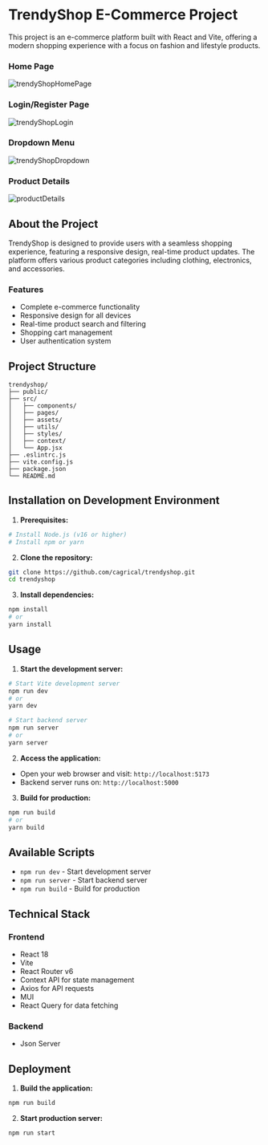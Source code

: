 # TrendyShop E-Commerce Project

This project is an e-commerce platform built with React and Vite, offering a modern shopping experience with a focus on fashion and lifestyle products.
### Home Page
![trendyShopHomePage](https://github.com/user-attachments/assets/a5bbe8c7-7af9-42ea-93e1-967f2dfe7b0f)

### Login/Register Page
![trendyShopLogin](https://github.com/user-attachments/assets/608132a2-4afc-4f75-b27b-6e452a2524a0)

### Dropdown Menu
![trendyShopDropdown](https://github.com/user-attachments/assets/49be0416-9b6c-4b14-b015-0bdd9be2a40f)

### Product Details
![productDetails](https://github.com/user-attachments/assets/29d369ab-ef6e-413f-9dbf-969ccf583220)

## About the Project

TrendyShop is designed to provide users with a seamless shopping experience, featuring a responsive design, real-time product updates. The platform offers various product categories including clothing, electronics, and accessories.

### Features

- Complete e-commerce functionality
- Responsive design for all devices
- Real-time product search and filtering
- Shopping cart management
- User authentication system


## Project Structure

```
trendyshop/
├── public/
├── src/
│   ├── components/
│   ├── pages/
│   ├── assets/
│   ├── utils/
│   ├── styles/
│   ├── context/
│   └── App.jsx
├── .eslintrc.js
├── vite.config.js
├── package.json
└── README.md
```

## Installation on Development Environment

1. **Prerequisites:**
```bash
# Install Node.js (v16 or higher)
# Install npm or yarn
```

2. **Clone the repository:**
```bash
git clone https://github.com/cagrical/trendyshop.git
cd trendyshop
```

3. **Install dependencies:**
```bash
npm install
# or
yarn install
```

## Usage

1. **Start the development server:**
```bash
# Start Vite development server
npm run dev
# or
yarn dev

# Start backend server
npm run server
# or
yarn server
```

2. **Access the application:**
- Open your web browser and visit: `http://localhost:5173`
- Backend server runs on: `http://localhost:5000`

3. **Build for production:**
```bash
npm run build
# or
yarn build
```

## Available Scripts

- `npm run dev` - Start development server
- `npm run server` - Start backend server
- `npm run build` - Build for production

## Technical Stack

### Frontend
- React 18
- Vite
- React Router v6
- Context API for state management
- Axios for API requests
- MUI
- React Query for data fetching

### Backend
- Json Server


## Deployment

1. **Build the application:**
```bash
npm run build
```

2. **Start production server:**
```bash
npm run start
```

